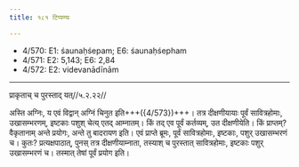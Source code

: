```yaml
---
title: १८१ टिप्पण्यः

---
```

- 4/570: E1: śaunaḥśepam; E6: śaunaḥśepham
- 4/571: E2: 5,143; E6: 2,84
- 4/572: E2: videvanādīnām

____________________________________________


प्राकृताच् च पुरस्ताद् यत्//५.२.२२//

अस्ति अग्निः, य एवं विद्वान् अग्निं चिनुत इति+++({4/573})+++। तत्र दीक्षणीयायाः पूर्वं सावित्रहोमाः, उखासम्भरणम्, इष्टकाः पशुश् चेत्य् एतद् आम्नातम्। किं तद् एव पूर्वं कर्तव्यम्, उत दीक्षणीयेति। किं प्राप्तम्? वैकृतानाम् अन्ते प्रयोगः, अन्ते तु बादरायण इति। एवं प्राप्ते ब्रूमः, पूर्वं सावित्रहोमाः, इष्टकाः, पशुर् उखासम्भरणं च। कुतः? प्रत्यक्षपाठात्, पुनस् तत्र दीक्षणीयाम्नाता, तस्याश् च पुरस्तात् सावित्रहोमाः, इष्टकाः पशुर् उखासम्भरणं च। तस्मात् तेषां पूर्वं प्रयोग इति।